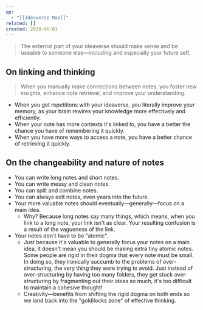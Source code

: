 ```yaml
---
up:
  - "[[Ideaverse Map]]"
related: []
created: 2020-06-01
---
```


> The external part of your ideaverse should make sense and be useable to someone else—including and especially your future self. 

## On linking and thinking

> When you manually make connections between notes, you foster new insights, enhance note retrieval, and improve your understanding.

- When you get repetitions with your ideaverse, you literally improve your memory, as your brain rewires your knowledge more effectively and efficiently.
- When your note has more contexts it's linked to, you have a better the chance you have of remembering it quickly. 
- When you have more ways to access a note, you have a better chance of retrieving it quickly.

## On the changeability and nature of notes
- You can write long notes and short notes. 
- You can write messy and clean notes.
- You can split and combine notes. 
- You can always edit notes, even years into the future. 
- Your more valuable notes should eventually—generally—focus on a main idea.
	- Why? Because long notes say many things, which means, when you link to a long note, your link isn't as clear. Your resulting confusion is a result of the vagueness of the link.
-  Your notes don't have to be "atomic". 
	- Just because it's valuable to generally focus your notes on a main idea, it doesn't mean you should be making extra tiny atomic notes. Some people are rigid in their dogma that every note must be small. In doing so, they ironically succumb to the problems of over-structuring, the very thing they were trying to avoid. Just instead of over-structuring by having too many folders, they get stuck over-structuring by fragmenting out their ideas so much, it's too difficult to maintain a cohesive thought!  
	- Creativity—benefits from shifting the rigid dogma on both ends so we land back into the "goldilocks zone" of effective thinking.